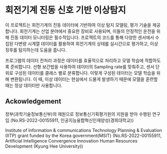 # 회전기계 진동 신호 기반 이상탐지
이 프로젝트는 회전기계의 진동 데이터에 기반하여 이상 탐지 모델링, 평가 기술을 제공합니다. 회전기계는 산업 분야에서 중요한 장비로 사용되며, 이들의 안정적인 운전을 위해 진동 데이터 모니터링은 필수적입니다. 프로젝트의 코드를 통해 다양한 센서에서 수집된 다변량 시계열 데이터를 활용하여 회전기계의 상태를 실시간으로 평가하고, 이상 징후를 탐지하는데 도움을 줍니다.

프로그램의 데이터 전처리 과정은 데이터를 효율적으로 처리하고 모델 학습에 적합하도록 준비합니다. 선형 보간법을 사용하여 데이터의 Sampling rate를 맞춰주고, 센서 단위로 구성된 데이터를 클래스 별로 분류합니다. 이렇게 구성된 데이터는 모델 학습을 위해 변환됩니다. 이 때, 이상 데이터는 현실에서 드물게 발생하기 때문에 모델을 훈련할 때는 정상 데이터만 사용합니다.

## 

## **Ackowledgement**  
정부(과학기술정보통신부)의 재원으로 정보통신기획평가원의 지원을 받아 수행된 연구임 (No.RS-2022-00155911, 인공지능융합혁신인재양성(경희대학교))     

Institute of Information &amp; communications Technology Planning &amp; Evaluation (IITP) grant funded by the Korea government(MSIT) (No.RS-2022-00155911, Artificial Intelligence Convergence Innovation Human Resources Development (Kyung Hee University))
